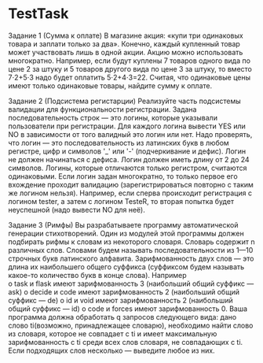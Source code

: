 # TestTask

Задание 1 (Сумма к оплате)
В магазине акция: «купи три одинаковых товара и заплати только за два». Конечно, каждый купленный
товар может участвовать лишь в одной акции. Акцию можно использовать многократно.
Например, если будут куплены 7 товаров одного вида по цене 2 за штуку и 5 товаров другого вида по
цене 3 за штуку, то вместо 7⋅2+5⋅3 надо будет оплатить 5⋅2+4⋅3=22.
Считая, что одинаковые цены имеют только одинаковые товары, найдите сумму к оплате.

Задание 2 (Подсистема регистарции)
Реализуйте часть подсистемы валидации для функциональности регистрации.
Задана последовательность строк — это логины, которые указывали пользователи при регистрации.
Для каждого логина вывести YES или NO в зависимости от того валидный это логин или нет.
Надо проверять, что логин — это последовательность из латинских букв в любом регистре, цифр и
символов '_' или '-' (подчеркивание и дефис). Логин не должен начинаться с дефиса. Логин должен
иметь длину от 2 до 24 символов. Логины, которые отличаются только регистром, считаются
одинаковыми.
Если логин задан многократно, то только первое его вхождение проходит валидацию
(зарегистрироваться повторно с таким же логином нельзя). Например, если сперва происходит
регистрация с логином tester, а затем с логином TesteR, то вторая попытка будет неуспешной (надо
вывести NO для неё).

Задание 3 (Римфы)
Вы разрабатываете программу автоматической генерации стихотворений. Один из модулей этой
программы должен подбирать рифмы к словам из некоторого словаря.
Словарь содержит n различных слов. Словами будем называть последовательности из 1—10 строчных
букв латинского алфавита.
Зарифмованность двух слов — это длина их наибольшего общего суффикса (суффиксом будем
называть какое-то количество букв в конце слова). Например\
o task и flask имеют зарифмованность 3 (наибольший общий суффикс — ask)
o decide и code имеют зарифмованность 2 (наибольший общий суффикс — de)
o id и void имеют зарифмованность 2 (наибольший общий суффикс — id)
o code и forces имеют зарифмованность 0.
Ваша программа должна обработать q запросов следующего вида: дано слово ti(возможно,
принадлежащее словарю), необходимо найти слово из словаря, которое не совпадает с ti
и имеет максимальную зарифмованность с ti среди всех слов словаря, не совпадающих с ti. Если подходящих
слов несколько — выведите любое из них.





